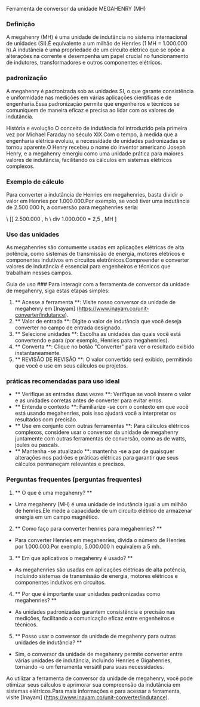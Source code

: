 Ferramenta de conversor da unidade MEGAHENRY (MH)

### Definição
A megahenry (MH) é uma unidade de indutância no sistema internacional de unidades (SI).É equivalente a um milhão de Henries (1 MH = 1.000.000 h).A indutância é uma propriedade de um circuito elétrico que se opõe a alterações na corrente e desempenha um papel crucial no funcionamento de indutores, transformadores e outros componentes elétricos.

### padronização
A megahenry é padronizada sob as unidades SI, o que garante consistência e uniformidade nas medições em várias aplicações científicas e de engenharia.Essa padronização permite que engenheiros e técnicos se comuniquem de maneira eficaz e precisa ao lidar com os valores de indutância.

História e evolução
O conceito de indutância foi introduzido pela primeira vez por Michael Faraday no século XIX.Com o tempo, à medida que a engenharia elétrica evoluiu, a necessidade de unidades padronizadas se tornou aparente.O Henry recebeu o nome do inventor americano Joseph Henry, e a megahenry emergiu como uma unidade prática para maiores valores de indutância, facilitando os cálculos em sistemas elétricos complexos.

### Exemplo de cálculo
Para converter a indutância de Henries em megahenries, basta dividir o valor em Henries por 1.000.000.Por exemplo, se você tiver uma indutância de 2.500.000 h, a conversão para megahenries seria:

\ [[
2.500.000 \, h \ div 1.000.000 = 2,5 \, MH
\]

### Uso das unidades
As megahenries são comumente usadas em aplicações elétricas de alta potência, como sistemas de transmissão de energia, motores elétricos e componentes indutivos em circuitos eletrônicos.Compreender e converter valores de indutância é essencial para engenheiros e técnicos que trabalham nesses campos.

Guia de uso ###
Para interagir com a ferramenta de conversor da unidade de megahenry, siga estas etapas simples:

1. ** Acesse a ferramenta **: Visite nosso conversor da unidade de megahenry em [Inayam] (https://www.inayam.co/unit-converter/indutance).
2. ** Valor de entrada **: Digite o valor de indutância que você deseja converter no campo de entrada designado.
3. ** Selecione unidades **: Escolha as unidades das quais você está convertendo e para (por exemplo, Henries para megahenries).
4. ** Converta **: Clique no botão "Converter" para ver o resultado exibido instantaneamente.
5. ** REVISÃO DE REVISÃO **: O valor convertido será exibido, permitindo que você o use em seus cálculos ou projetos.

### práticas recomendadas para uso ideal
- ** Verifique as entradas duas vezes **: Verifique se você insere o valor e as unidades corretas antes de converter para evitar erros.
- ** Entenda o contexto **: Familiarize -se com o contexto em que você está usando megahenries, pois isso ajudará você a interpretar os resultados com precisão.
- ** Use em conjunto com outras ferramentas **: Para cálculos elétricos complexos, considere usar o conversor da unidade de megahenry juntamente com outras ferramentas de conversão, como as de watts, joules ou pascals.
- ** Mantenha -se atualizado **: mantenha -se a par de quaisquer alterações nos padrões e práticas elétricas para garantir que seus cálculos permaneçam relevantes e precisos.

### Perguntas frequentes (perguntas frequentes)

1. ** O que é uma megahenry? **
- Uma megahenry (MH) é uma unidade de indutância igual a um milhão de henries.Ele mede a capacidade de um circuito elétrico de armazenar energia em um campo magnético.

2. ** Como faço para converter henries para megahenries? **
- Para converter Henries em megahenries, divida o número de Henries por 1.000.000.Por exemplo, 5.000.000 h equivalem a 5 mh.

3. ** Em que aplicativos o megahenry é usado? **
- As megahenries são usadas em aplicações elétricas de alta potência, incluindo sistemas de transmissão de energia, motores elétricos e componentes indutivos em circuitos.

4. ** Por que é importante usar unidades padronizadas como megahenries? **
- As unidades padronizadas garantem consistência e precisão nas medições, facilitando a comunicação eficaz entre engenheiros e técnicos.

5. ** Posso usar o conversor da unidade de megahenry para outras unidades de indutância? **
- Sim, o conversor da unidade de megahenry permite converter entre várias unidades de indutância, incluindo Henries e Gigahenries, tornando -o um ferramenta versátil para suas necessidades.

Ao utilizar a ferramenta de conversor da unidade de megahenry, você pode otimizar seus cálculos e aprimorar sua compreensão da indutância em sistemas elétricos.Para mais informações e para acessar a ferramenta, visite [Inayam] (https://www.inayam.co/unit-converter/indutance).